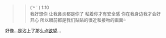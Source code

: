 > > (˙꒫ ˙  ) 1:10  
> > 我好想你
> > 让我鼻炎都是你了
> > 粘着你才有安全感
> > 你在我身边我才会好开心
> > 所以眼前都是我们贴贴的很近和接吻的画面💦

好像...是沾上了那么点[欲望]()...